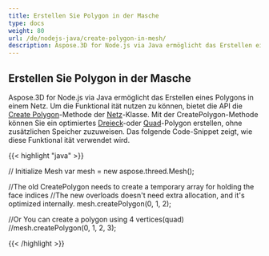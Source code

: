 ```yaml
---
title: Erstellen Sie Polygon in der Masche
type: docs
weight: 80
url: /de/nodejs-java/create-polygon-in-mesh/
description: Aspose.3D for Node.js via Java ermöglicht das Erstellen eines Polygons in einem Netz.
---
```

##  **Erstellen Sie Polygon in der Masche**
Aspose.3D for Node.js via Java ermöglicht das Erstellen eines Polygons in einem Netz. Um die Funktional ität nutzen zu können, bietet die API die [Create Polygon](https://reference.aspose.com/3d/java/com.aspose.threed/Mesh#createPolygon-int-int-int-)-Methode der [Netz](https://reference.aspose.com/3d/java/com.aspose.threed/Mesh)-Klasse. Mit der CreatePolygon-Methode können Sie ein optimiertes [Dreieck](https://reference.aspose.com/3d/java/com.aspose.threed/Mesh#createPolygon-int-int-int-)-oder [Quad](https://reference.aspose.com/3d/java/com.aspose.threed/Mesh#createPolygon-int-int-int-int-)-Polygon erstellen, ohne zusätzlichen Speicher zuzuweisen. Das folgende Code-Snippet zeigt, wie diese Funktional ität verwendet wird.



{{< highlight "java" >}}

// Initialize Mesh
var mesh = new aspose.threed.Mesh();

//The old CreatePolygon needs to create a temporary array for holding the face indices
//The new overloads doesn't need extra allocation, and it's optimized internally.
mesh.createPolygon(0, 1, 2);

//Or You can create a polygon using 4 vertices(quad)
//mesh.createPolygon(0, 1, 2, 3);

{{< /highlight >}}
